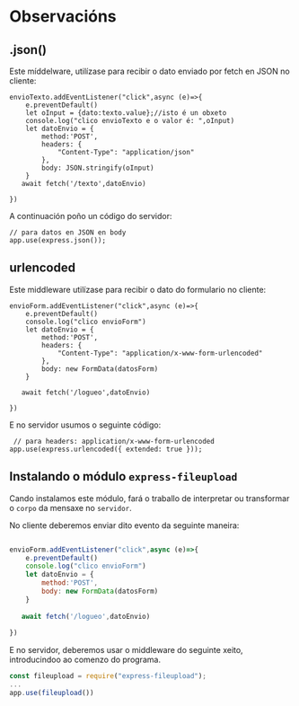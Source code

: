 # Observacións

## .json()

Este míddelware, utilízase para recibir o dato enviado por fetch en JSON no cliente:

```
envioTexto.addEventListener("click",async (e)=>{
    e.preventDefault()
    let oInput = {dato:texto.value};//isto é un obxeto
    console.log("clico envioTexto e o valor é: ",oInput)
    let datoEnvio = {
        method:'POST',
        headers: {
            "Content-Type": "application/json"
        },
        body: JSON.stringify(oInput)
    }
   await fetch('/texto',datoEnvio)
    
})
```
A continuación poño un código do servidor:
```
// para datos en JSON en body
app.use(express.json());
```

## urlencoded 

Este middleware utilízase para recibir o dato do formulario no cliente: 


```
envioForm.addEventListener("click",async (e)=>{
    e.preventDefault()
    console.log("clico envioForm")
    let datoEnvio = {
        method:'POST',
        headers: {
            "Content-Type": "application/x-www-form-urlencoded"
        },
        body: new FormData(datosForm)
    } 
    
   await fetch('/logueo',datoEnvio)
    
})
```

E no servidor usumos o seguinte código:

```
 // para headers: application/x-www-form-urlencoded 
app.use(express.urlencoded({ extended: true }));
```

## Instalando o módulo `express-fileupload`

Cando instalamos este módulo, fará o traballo de interpretar ou transformar o `corpo` da mensaxe no `servidor`. 

No cliente deberemos enviar dito evento da seguinte maneira:


```javascript

envioForm.addEventListener("click",async (e)=>{
    e.preventDefault()
    console.log("clico envioForm")
    let datoEnvio = {
        method:'POST',
        body: new FormData(datosForm)
    } 
    
   await fetch('/logueo',datoEnvio)
    
})
```

E no servidor, deberemos usar o middleware do seguinte xeito, introducindoo ao comenzo do programa.

```javascript
const fileupload = require("express-fileupload");
...
app.use(fileupload())
```